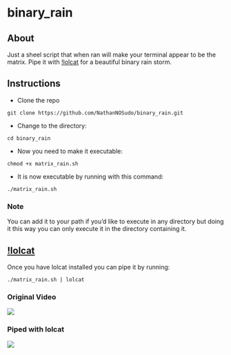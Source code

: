 # binary_rain

## About
Just a sheel script that when ran will make your terminal appear to be the matrix. Pipe it with [!lolcat](https://github.com/busyloop/lolcat) for a beautiful binary rain storm.

## Instructions
* Clone the repo
 ```
 git clone https://github.com/NathanNOSudo/binary_rain.git
 ```
* Change to the directory:
 ```
 cd binary_rain
 ```
* Now you need to make it executable:
 ```
 chmod +x matrix_rain.sh
 ```
* It is now executable by running with this command:
 ```
 ./matrix_rain.sh
 ```
### Note
You can add it to your path if you’d like to execute in any directory but doing it this way you can only execute it in the directory containing it.

## [!lolcat](https://github.com/busyloop/lolcat)
Once you have lolcat installed you can pipe it by running:
```
./matrix_rain.sh | lolcat
```

### Original Video
<img src="https://user-images.githubusercontent.com/49554888/232625276-0b7a540e-175e-46b3-b5e3-23ed87b8cc5e.mov">

### Piped with lolcat
<img src="https://user-images.githubusercontent.com/49554888/232626583-9740bdfa-9d48-41bd-9ff0-9f37d94300d3.mov">
